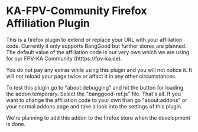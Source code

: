 # KA-FPV-Community Firefox Affiliation Plugin

This is a firefox plugin to extend or replace your URL with your affiliation code.
Currently it only supports BangGood but further stores are planned.
The default value of the affiliation code is our very own which we are using for our FPV-KA Community (htttps://fpv-ka.de).

You do not pay any extras while using this plugin and you will not notice it. It will not reload your page twice or affact it in any other circumstances.

To test this plugin go to "about:debugging" and hit the button for loading the addon temporary. Select the "banggood-ref.js" file.
That's all. If you want to change the affiliation code to your own than go "about:addons" or your normal addons page and take a look into the settings of this plugin.

We're planning to add this addon to the firefox store when the development is done.
